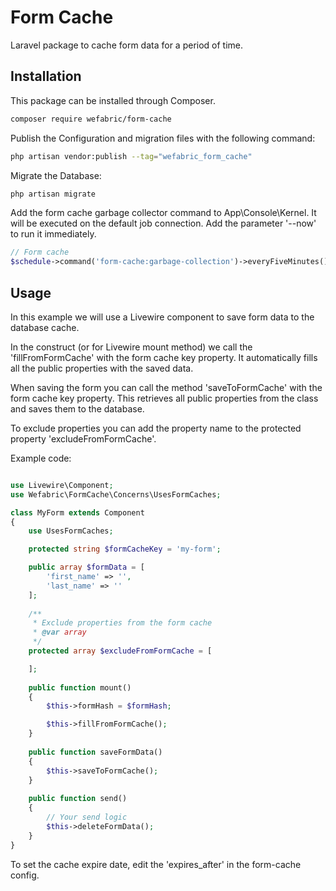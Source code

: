 # Form Cache

Laravel package to cache form data for a period of time. 


## Installation
This package can be installed through Composer.
```bash
composer require wefabric/form-cache
```
  
Publish the Configuration and migration files with the following command:

```bash
php artisan vendor:publish --tag="wefabric_form_cache"
```


Migrate the Database:

```bash
php artisan migrate
```

Add the form cache garbage collector command to App\\Console\\Kernel. It will be executed on the default job connection. Add the parameter '--now' to run it immediately.
```php
// Form cache
$schedule->command('form-cache:garbage-collection')->everyFiveMinutes();
```

## Usage
In this example we will use a Livewire component to save form data to the database cache.

In the construct (or for Livewire mount method) we call the 'fillFromFormCache' with the form cache key property.
It automatically fills all the public properties with the saved data.

When saving the form you can call the method 'saveToFormCache' with the form cache key property.
This retrieves all public properties from the class and saves them to the database.

To exclude properties you can add the property name to the protected property 'excludeFromFormCache'.

Example code:

```php

use Livewire\Component;
use Wefabric\FormCache\Concerns\UsesFormCaches;

class MyForm extends Component
{
    use UsesFormCaches;

    protected string $formCacheKey = 'my-form';

    public array $formData = [
        'first_name' => '',
        'last_name' => ''
    ];
    
    /**
     * Exclude properties from the form cache
     * @var array
     */
    protected array $excludeFromFormCache = [

    ];
    
    public function mount()
    {
        $this->formHash = $formHash;

        $this->fillFromFormCache();
    } 
    
    public function saveFormData()
    {
        $this->saveToFormCache();
    }
    
    public function send()
    {
        // Your send logic
        $this->deleteFormData();
    }
}
```

To set the cache expire date, edit the 'expires_after' in the form-cache config.
